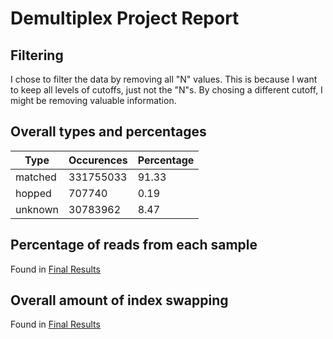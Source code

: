 # Demultiplex Project Report


## Filtering
I chose to filter the data by removing all "N" values. This is because I want to keep all levels of cutoffs, just not the "N"s.
By chosing a different cutoff, I might be removing valuable information.

## Overall types and percentages
|Type|Occurences|Percentage|
|---|---|---|
|matched|331755033|91.33|
hopped|707740|0.19
unknown|30783962|8.47

## Percentage of reads from each sample
Found in [Final Results](https://github.com/roel1289/Demultiplex/blob/master/Assignment-the-third/finalResults.md)



## Overall amount of index swapping
Found in [Final Results](https://github.com/roel1289/Demultiplex/blob/master/Assignment-the-third/finalResults.md)